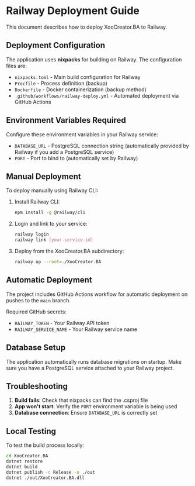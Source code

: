 # Railway Deployment Guide

This document describes how to deploy XooCreator.BA to Railway.

## Deployment Configuration

The application uses **nixpacks** for building on Railway. The configuration files are:

- `nixpacks.toml` - Main build configuration for Railway
- `Procfile` - Process definition (backup)
- `Dockerfile` - Docker containerization (backup method)
- `.github/workflows/railway-deploy.yml` - Automated deployment via GitHub Actions

## Environment Variables Required

Configure these environment variables in your Railway service:

- `DATABASE_URL` - PostgreSQL connection string (automatically provided by Railway if you add a PostgreSQL service)
- `PORT` - Port to bind to (automatically set by Railway)

## Manual Deployment

To deploy manually using Railway CLI:

1. Install Railway CLI:
   ```bash
   npm install -g @railway/cli
   ```

2. Login and link to your service:
   ```bash
   railway login
   railway link [your-service-id]
   ```

3. Deploy from the XooCreator.BA subdirectory:
   ```bash
   railway up --root=./XooCreator.BA
   ```

## Automatic Deployment

The project includes GitHub Actions workflow for automatic deployment on pushes to the `main` branch.

Required GitHub secrets:
- `RAILWAY_TOKEN` - Your Railway API token
- `RAILWAY_SERVICE_NAME` - Your Railway service name

## Database Setup

The application automatically runs database migrations on startup. Make sure you have a PostgreSQL service attached to your Railway project.

## Troubleshooting

1. **Build fails**: Check that nixpacks can find the .csproj file
2. **App won't start**: Verify the `PORT` environment variable is being used
3. **Database connection**: Ensure `DATABASE_URL` is correctly set

## Local Testing

To test the build process locally:

```bash
cd XooCreator.BA
dotnet restore
dotnet build
dotnet publish -c Release -o ./out
dotnet ./out/XooCreator.BA.dll
```